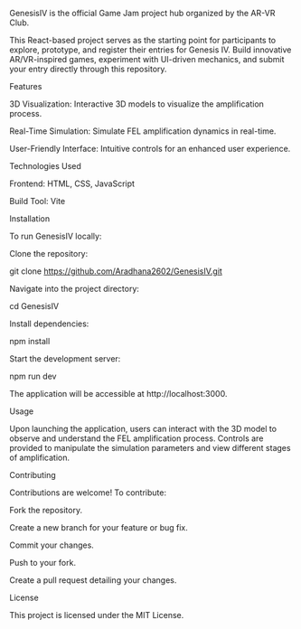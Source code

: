GenesisIV is the official Game Jam project hub organized by the AR-VR Club. 

This React-based project serves as the starting point for participants to explore, prototype, and register their entries for Genesis IV. Build innovative AR/VR-inspired games, experiment with UI-driven mechanics, and submit your entry directly through this repository.

Features

3D Visualization: Interactive 3D models to visualize the amplification process.

Real-Time Simulation: Simulate FEL amplification dynamics in real-time.

User-Friendly Interface: Intuitive controls for an enhanced user experience.

Technologies Used

Frontend: HTML, CSS, JavaScript

Build Tool: Vite

Installation

To run GenesisIV locally:

Clone the repository:

git clone https://github.com/Aradhana2602/GenesisIV.git


Navigate into the project directory:

cd GenesisIV


Install dependencies:

npm install


Start the development server:

npm run dev


The application will be accessible at http://localhost:3000.

Usage

Upon launching the application, users can interact with the 3D model to observe and understand the FEL amplification process. Controls are provided to manipulate the simulation parameters and view different stages of amplification.

Contributing

Contributions are welcome! To contribute:

Fork the repository.

Create a new branch for your feature or bug fix.

Commit your changes.

Push to your fork.

Create a pull request detailing your changes.

License

This project is licensed under the MIT License.
